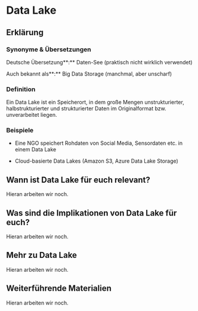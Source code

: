 # Data Lake
## Erklärung

### Synonyme & Übersetzungen

Deutsche Übersetzung**:** Daten-See (praktisch nicht wirklich verwendet)

Auch bekannt als**:** Big Data Storage (manchmal, aber unscharf)

### Definition

Ein Data Lake ist ein Speicherort, in dem große Mengen unstrukturierter, halbstrukturierter und strukturierter Daten im Originalformat bzw. unverarbeitet liegen.

### Beispiele

- Eine NGO speichert Rohdaten von Social Media, Sensordaten etc. in einem Data Lake

- Cloud-basierte Data Lakes (Amazon S3, Azure Data Lake Storage)

  
## Wann ist Data Lake für euch relevant?
Hieran arbeiten wir noch.

## Was sind die Implikationen von Data Lake für euch? 
Hieran arbeiten wir noch.

## Mehr zu Data Lake   
Hieran arbeiten wir noch.

## Weiterführende Materialien
Hieran arbeiten wir noch.

